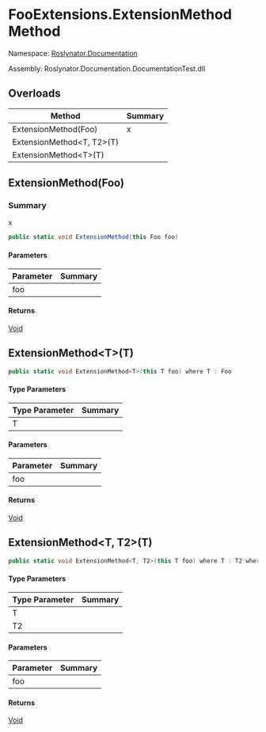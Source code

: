 # FooExtensions\.ExtensionMethod Method

Namespace: [Roslynator.Documentation](../../README.md)

Assembly: Roslynator\.Documentation\.DocumentationTest\.dll

## Overloads

| Method | Summary |
| ------ | ------- |
| ExtensionMethod\(Foo\) | x |
| ExtensionMethod\<T, T2>\(T\) | |
| ExtensionMethod\<T>\(T\) | |

## ExtensionMethod\(Foo\)

### Summary

x

```csharp
public static void ExtensionMethod(this Foo foo)
```

#### Parameters

| Parameter | Summary |
| --------- | ------- |
| foo | |

#### Returns

[Void](https://docs.microsoft.com/en-us/dotnet/api/system.void)


## ExtensionMethod\<T>\(T\)

```csharp
public static void ExtensionMethod<T>(this T foo) where T : Foo
```

#### Type Parameters

| Type Parameter | Summary |
| -------------- | ------- |
| T | |

#### Parameters

| Parameter | Summary |
| --------- | ------- |
| foo | |

#### Returns

[Void](https://docs.microsoft.com/en-us/dotnet/api/system.void)


## ExtensionMethod\<T, T2>\(T\)

```csharp
public static void ExtensionMethod<T, T2>(this T foo) where T : T2 where T2 : Foo
```

#### Type Parameters

| Type Parameter | Summary |
| -------------- | ------- |
| T | |
| T2 | |

#### Parameters

| Parameter | Summary |
| --------- | ------- |
| foo | |

#### Returns

[Void](https://docs.microsoft.com/en-us/dotnet/api/system.void)


